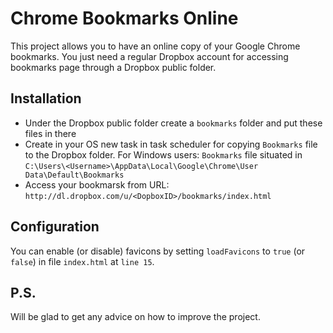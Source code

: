 Chrome Bookmarks Online
=======================


This project allows you to have an online copy of your Google Chrome bookmarks.
You just need a regular Dropbox account for accessing bookmarks page through a Dropbox public folder.

Installation
------------

* Under the Dropbox public folder create a `bookmarks` folder and put these files in there
* Create in your OS new task in task scheduler for copying `Bookmarks` file to the Dropbox folder. 
For Windows users: `Bookmarks` file situated in `C:\Users\<Username>\AppData\Local\Google\Chrome\User Data\Default\Bookmarks`
* Access your bookmarsk from URL: `http://dl.dropbox.com/u/<DopboxID>/bookmarks/index.html`

Configuration
-------------

You can enable (or disable) favicons by setting `loadFavicons` to `true` (or `false`) in file `index.html` at `line 15`.


P.S.
----

Will be glad to get any advice on how to improve the project. 